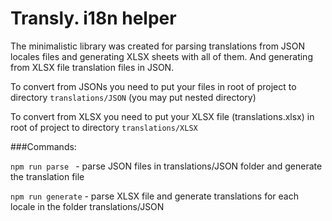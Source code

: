 # Transly. i18n helper

The minimalistic library was created for parsing translations from JSON locales files and generating XLSX sheets with all of them.
And generating from XLSX file translation files in JSON.

To convert from JSONs you need to put your files in root of project to directory `translations/JSON` (you may put nested directory)

To convert from XLSX you need to put your XLSX file (translations.xlsx) in root of project to directory `translations/XLSX`

###Commands:

`npm run parse ` - parse JSON files in translations/JSON folder and generate the translation file

`npm run generate` - parse XLSX file and generate translations for each locale in the folder translations/JSON
